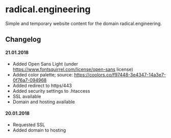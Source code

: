 # radical.engineering

Simple and temporary website content for the domain radical.engineering.

## Changelog

#### 21.01.2018

* Added Open Sans Light (under https://www.fontsquirrel.com/license/open-sans license)
* Added color palette; source: https://coolors.co/f97448-3e4347-14a3e7-0f76a7-094968
* Added redirect to https/443
* Added security settings to .htaccess
* SSL available
* Domain and hosting available

#### 20.01.2018

* Requested SSL
* Added domain to hosting
